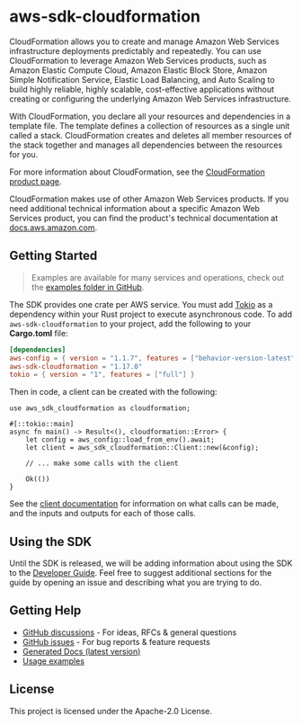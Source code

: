 # aws-sdk-cloudformation

CloudFormation allows you to create and manage Amazon Web Services infrastructure deployments predictably and repeatedly. You can use CloudFormation to leverage Amazon Web Services products, such as Amazon Elastic Compute Cloud, Amazon Elastic Block Store, Amazon Simple Notification Service, Elastic Load Balancing, and Auto Scaling to build highly reliable, highly scalable, cost-effective applications without creating or configuring the underlying Amazon Web Services infrastructure.

With CloudFormation, you declare all your resources and dependencies in a template file. The template defines a collection of resources as a single unit called a stack. CloudFormation creates and deletes all member resources of the stack together and manages all dependencies between the resources for you.

For more information about CloudFormation, see the [CloudFormation product page](http://aws.amazon.com/cloudformation/).

CloudFormation makes use of other Amazon Web Services products. If you need additional technical information about a specific Amazon Web Services product, you can find the product's technical documentation at [docs.aws.amazon.com](https://docs.aws.amazon.com/).

## Getting Started

> Examples are available for many services and operations, check out the
> [examples folder in GitHub](https://github.com/awslabs/aws-sdk-rust/tree/main/examples).

The SDK provides one crate per AWS service. You must add [Tokio](https://crates.io/crates/tokio)
as a dependency within your Rust project to execute asynchronous code. To add `aws-sdk-cloudformation` to
your project, add the following to your **Cargo.toml** file:

```toml
[dependencies]
aws-config = { version = "1.1.7", features = ["behavior-version-latest"] }
aws-sdk-cloudformation = "1.17.0"
tokio = { version = "1", features = ["full"] }
```

Then in code, a client can be created with the following:

```rust,no_run
use aws_sdk_cloudformation as cloudformation;

#[::tokio::main]
async fn main() -> Result<(), cloudformation::Error> {
    let config = aws_config::load_from_env().await;
    let client = aws_sdk_cloudformation::Client::new(&config);

    // ... make some calls with the client

    Ok(())
}
```

See the [client documentation](https://docs.rs/aws-sdk-cloudformation/latest/aws_sdk_cloudformation/client/struct.Client.html)
for information on what calls can be made, and the inputs and outputs for each of those calls.

## Using the SDK

Until the SDK is released, we will be adding information about using the SDK to the
[Developer Guide](https://docs.aws.amazon.com/sdk-for-rust/latest/dg/welcome.html). Feel free to suggest
additional sections for the guide by opening an issue and describing what you are trying to do.

## Getting Help

* [GitHub discussions](https://github.com/awslabs/aws-sdk-rust/discussions) - For ideas, RFCs & general questions
* [GitHub issues](https://github.com/awslabs/aws-sdk-rust/issues/new/choose) - For bug reports & feature requests
* [Generated Docs (latest version)](https://awslabs.github.io/aws-sdk-rust/)
* [Usage examples](https://github.com/awslabs/aws-sdk-rust/tree/main/examples)

## License

This project is licensed under the Apache-2.0 License.

